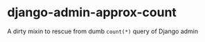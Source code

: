 django-admin-approx-count
=========================

A dirty mixin to rescue from dumb `count(*)` query of Django admin
